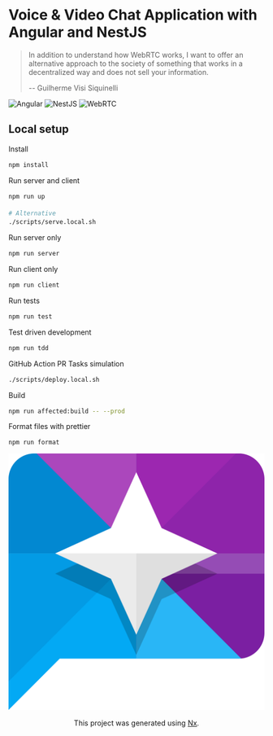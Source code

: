 # Voice & Video Chat Application with Angular and NestJS

> In addition to understand how WebRTC works, I want to offer an alternative approach to the society of something that works in a decentralized way and does not sell your information.
>
> -- Guilherme Visi Siquinelli

![Angular](https://img.shields.io/badge/Angular-0F0F11?style=for-the-badge&logo=Angular&logoColor=white)
![NestJS](https://img.shields.io/badge/Nestjs-E0234E?style=for-the-badge&logo=NestJs&logoColor=white)
![WebRTC](https://img.shields.io/badge/WebRTC-333333?style=for-the-badge&logo=webrtc&logoColor=white)
## Local setup

Install

```sh
npm install
```

Run server and client

```sh
npm run up

# Alternative
./scripts/serve.local.sh
```

Run server only

```sh
npm run server
```

Run client only

```sh
npm run client
```

Run tests

```sh
npm run test
```

Test driven development

```sh
npm run tdd
```

GitHub Action PR Tasks simulation

```sh
./scripts/deploy.local.sh
```

Build

```sh
npm run affected:build -- --prod
```

Format files with prettier

```sh
npm run format
```

<center>

![Peek Contact](packs/shared/assets/src/lib/images/logo-purple-blue.svg)

This project was generated using [Nx](https://nx.dev).

</center>
